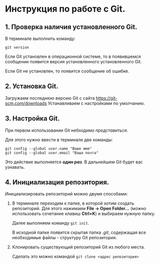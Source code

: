 # Инструкция по работе с Git.
## 1. Проверка наличия установленного Git.
В терминале выполнить команду:
```
git version
```
Если Git установлен в операционной системе, то в появившемся сообщении появится версия установленного установленного Git.

Если Git не установлен, то появится сообщение об ошибке.

## 2. Установка Git.
Загружаем последнюю версию Git с сайта https://git-scm.com/downloads
Устанавливаем с настройками по умолчанию.

## 3. Настройка Git.
При первом использовании Git небходимо *представиться*.

Для этого нужно ввести в терминале две команды:
```
git config --global user.name "Ваше имя"
git config --global user.email "Ваша почта"
```
Это действие выполняется _**один раз**_. В дальнейшем Git будет вас узнавать.

## 4. Инициализация репозитория.
Инициализировать репозиторий можно двумя способами:
1. В терминале переходим к папке, в которой хотим создать репозиторий. Для этого нажимаем **File -> Open Folder...** (можно использовать сочетание клавиш **Ctrl+K**) и выбираем нужную папку.

    Далее выполняем команду `git init`. 

    В исходной папке появится скрытая папка *.git*, содержащая все необходимые файлы - структуру Git репозитория.

2. Клонировать существующий репозиторий Git из любого места.

    Сделать это можно командой `git clone <адрес репозитория>`